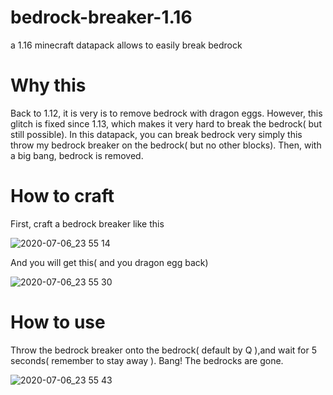 # bedrock-breaker-1.16
a 1.16 minecraft datapack allows to easily break bedrock
# Why this
Back to 1.12, it is very is to remove bedrock with dragon eggs. However, this glitch is fixed since 1.13, which makes it very hard to break the bedrock( but still possible). In this datapack, you can break bedrock very simply this throw my bedrock breaker on the bedrock( but no other blocks). Then, with a big bang, bedrock is removed.

# How to craft

First, craft a bedrock breaker like this

![2020-07-06_23 55 14](https://user-images.githubusercontent.com/63455223/86613709-8ef39c00-bfe4-11ea-9c30-f82b69bffc74.png)

And you will get this( and you dragon egg back)

![2020-07-06_23 55 30](https://user-images.githubusercontent.com/63455223/86613935-d67a2800-bfe4-11ea-9f2a-5ec9797d3026.png)

# How to use

Throw the bedrock breaker onto the bedrock( default by Q ),and wait for 5 seconds( remember to stay away ). Bang! The bedrocks are gone.

![2020-07-06_23 55 43](https://user-images.githubusercontent.com/63455223/86614639-e6463c00-bfe5-11ea-9a7a-e49102cfafa4.png)

